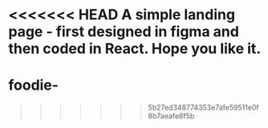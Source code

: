 <<<<<<< HEAD
A simple landing page - first designed in figma and then coded in React. Hope you like it.
=======
# foodie-
>>>>>>> 5b27ed348774353e7afe59511e0f8b7aeafe8f5b
